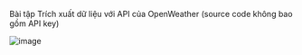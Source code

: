 Bài tập Trích xuất dữ liệu với API của OpenWeather (source code không bao gồm API key)

![image](https://github.com/user-attachments/assets/c7ed917e-c81a-4a96-91b1-c40164c33f8c)
